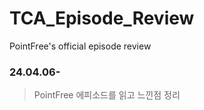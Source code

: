 # TCA_Episode_Review
PointFree's official episode review

### 24.04.06-

> PointFree 에피소드를 읽고 느낀점 정리  
